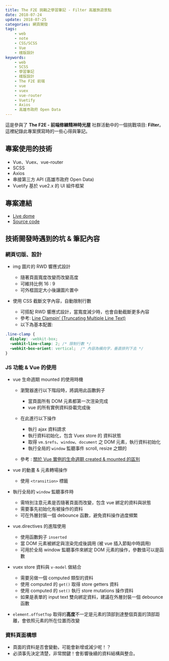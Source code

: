 ```yaml
---
title: The F2E 挑戰之學習筆記 - Filter 高雄旅遊景點
date: 2018-07-24
update: 2018-07-25
categories: 網頁開發
tags:
    - web
    - note
    - CSS/SCSS
    - Vue
    - 樣版設計
keywords:
    - web
    - SCSS
    - 學習筆記
    - 樣版設計
    - The F2E 前端
    - vue
    - vuex
    - vue-router
    - Vuetify
    - Axios
    - 高雄市政府 Open Data
---
```


這是參與了 **The F2E - 前端修練精神時光屋** 社群活動中的一個挑戰項目: **Filter**。這裡紀錄此專案撰寫時的一些心得與筆記。

## 專案使用的技術
- Vue、Vuex、vue-router
- SCSS
- Axios
- 串接第三方 API (高雄市政府 Open Data)
- Vuetify 基於 vue2.x 的 UI 組件框架

<!-- more -->

## 專案連結
- [Live dome](https://visionyi.github.io/F2E-filter)
- [Source code](https://github.com/VisionYi/F2E-filter)

## 技術開發時遇到的坑 & 筆記內容
### 網頁切版、設計
- img 圖片的 RWD 響應式設計
  - 隨著頁面寬度改變而改變高度
  - 可維持比例 16 : 9
  - 可外框固定大小後讓圖片置中

- 使用 CSS 截斷文字內容，自動限制行數
  - 可搭配 RWD 響應式設計，當寬度減少時，也會自動截斷更多內容
  - 參考: [Line Clampin’ (Truncating Multiple Line Text)](https://css-tricks.com/line-clampin/)
  - 以下為基本配置:

```css
.line-clamp {
  display: -webkit-box;
  -webkit-line-clamp: 2; /* 限制行數 */
  -webkit-box-orient: vertical;  /* 內容為橫向字，垂直排列下去 */
}
```

### JS 功能 & Vue 的使用
- vue 生命週期 mounted 的使用時機
  - 瀏覽器進行以下階段時，將調用此函數鉤子
    - 當頁面所有 DOM 元素都第一次渲染完成
    - vue 的所有實例資料掛載完成後

  - 在此進行以下操作
    - 執行 ajax 資料請求
    - 執行資料初始化，包含 Vuex store 的 資料狀態
    - 取得 `vm.$refs`、`window`、`document` 之 DOM 元素，執行資料初始化
    - 執行全局的 `window` 監聽事件 scroll, resize 之類的
  - 參考 : [關於 Vue 實例的生命週期 created & mounted 的區別](https://segmentfault.com/a/1190000008570622)

- vue 的動畫 & 元素轉場操作
  - 使用 `<transition>` 標籤

- 執行全局的 `window` 監聽事件時
  - 需特別注意元素是否隨著頁面而改變，包含 vue 綁定的資料與狀態
  - 需要事先初始化有被操作的資料
  - 可在外層封裝一個 debounce 函數，避免資料操作過度頻繁

- vue.directives 的進階使用
  - 使用函數鉤子 `inserted`
  - 當 DOM 元素被綁定與渲染完成後調用 (被 vue 插入節點中時調用)
  - 可用於全局 window 監聽事件來綁定 DOM 元素的操作，參數值可以是函數

- vuex store 資料與 `v-model` 做結合
  - 需要另做一個 computed 類型的資料
  - 使用 computed 的 `get()` 取得 store getters 資料
  - 使用 computed 的 `set()` 執行 store mutations 操作資料
  - 如果是表單的 input text 雙向綁定資料，建議在外層封裝一個 debounce 函數

- `element.offsetTop` 取得的**高度**不一定是元素的頂部到達整個頁面的頂部距離，會依照元素的所在位置而改變


### 資料頁面構想
- 頁面的資料是否會變動，可能會新增或減少呢！？
- 必須事先決定清楚，非常關鍵！會影響後續的資料結構與整合。

